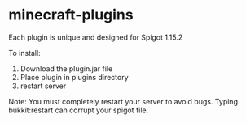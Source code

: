 # minecraft-plugins
Each plugin is unique and designed for Spigot 1.15.2

To install:
  1. Download the plugin.jar file
  2. Place plugin in plugins directory
  3. restart server
 
Note: You must completely restart your server to avoid bugs. Typing bukkit:restart can corrupt your spigot file.
